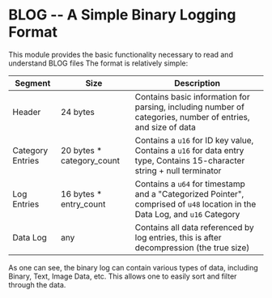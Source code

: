 # BLOG -- A Simple Binary Logging Format

This module provides the basic functionality necessary to read and understand BLOG files
The format is relatively simple:

| Segment          | Size                      | Description                                                                                                                 |
| ---------------- | ------------------------- | --------------------------------------------------------------------------------------------------------------------------- |
| Header           | 24 bytes                  | Contains basic information for parsing, including number of categories, number of entries, and size of data                 |
| Category Entries | 20 bytes * category_count | Contains a `u16` for ID key value, Contains a `u16` for data entry type, Contains 15-character string + null terminator     |
| Log Entries      | 16 bytes * entry_count    | Contains a `u64` for timestamp and a "Categorized Pointer", comprised of `u48` location in the Data Log, and `u16` Category |
| Data Log         | any                       | Contains all data referenced by log entries, this is after decompression (the true size)                                    |

As one can see, the binary log can contain various types of data, including Binary, Text, Image Data, etc.
This allows one to easily sort and filter through the data.
